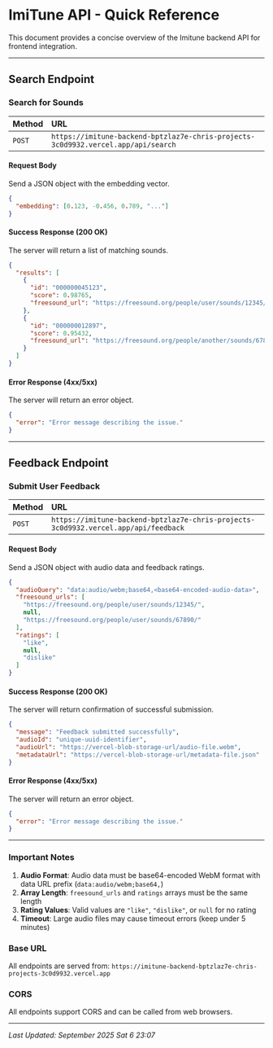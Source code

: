 # ImiTune API - Quick Reference

This document provides a concise overview of the Imitune backend API for frontend integration.

---

## **Search Endpoint**

### **Search for Sounds**
| Method | URL |
| :----- | :--- |
| `POST` | `https://imitune-backend-bptzlaz7e-chris-projects-3c0d9932.vercel.app/api/search` |

#### **Request Body**
Send a JSON object with the embedding vector.

```json
{
  "embedding": [0.123, -0.456, 0.789, "..."]
}
```

#### **Success Response (200 OK)**
The server will return a list of matching sounds.
```json
{
  "results": [
    {
      "id": "000000045123",
      "score": 0.98765,
      "freesound_url": "https://freesound.org/people/user/sounds/12345/"
    },
    {
      "id": "000000012897",
      "score": 0.95432,
      "freesound_url": "https://freesound.org/people/another/sounds/67890/"
    }
  ]
}
```

#### **Error Response (4xx/5xx)**
The server will return an error object.
```json
{
  "error": "Error message describing the issue."
}
```

---

## **Feedback Endpoint**

### **Submit User Feedback**
| Method | URL |
| :----- | :--- |
| `POST` | `https://imitune-backend-bptzlaz7e-chris-projects-3c0d9932.vercel.app/api/feedback` |

#### **Request Body**
Send a JSON object with audio data and feedback ratings.

```json
{
  "audioQuery": "data:audio/webm;base64,<base64-encoded-audio-data>",
  "freesound_urls": [
    "https://freesound.org/people/user/sounds/12345/",
    null,
    "https://freesound.org/people/user/sounds/67890/"
  ],
  "ratings": [
    "like",
    null,
    "dislike"
  ]
}
```

#### **Success Response (200 OK)**
The server will return confirmation of successful submission.
```json
{
  "message": "Feedback submitted successfully",
  "audioId": "unique-uuid-identifier",
  "audioUrl": "https://vercel-blob-storage-url/audio-file.webm",
  "metadataUrl": "https://vercel-blob-storage-url/metadata-file.json"
}
```

#### **Error Response (4xx/5xx)**
The server will return an error object.
```json
{
  "error": "Error message describing the issue."
}
```

---

### **Important Notes**

1. **Audio Format**: Audio data must be base64-encoded WebM format with data URL prefix (`data:audio/webm;base64,`)
2. **Array Length**: `freesound_urls` and `ratings` arrays must be the same length
3. **Rating Values**: Valid values are `"like"`, `"dislike"`, or `null` for no rating
4. **Timeout**: Large audio files may cause timeout errors (keep under 5 minutes)

### **Base URL**
All endpoints are served from: `https://imitune-backend-bptzlaz7e-chris-projects-3c0d9932.vercel.app`

### **CORS**
All endpoints support CORS and can be called from web browsers.

---

*Last Updated: September 2025 Sat 6 23:07*
